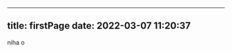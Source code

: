 <!--
 * @Descripttion: 
 * @version: 
 * @Author: suiyue
 * @email: 1373842098@qq.com
 * @Date: 2022-03-07 11:20:37
 * @LastEditors: sj
 * @LastEditTime: 2022-03-07 11:21:03
-->
---
title: firstPage
date: 2022-03-07 11:20:37
---
niha o
